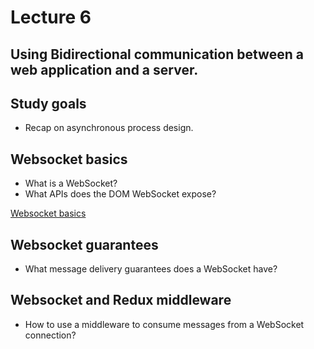 # Lecture 6

## Using Bidirectional communication between a web application and a server.

## Study goals

* Recap on asynchronous process design.

## Websocket basics

* What is a WebSocket?
* What APIs does the DOM WebSocket expose?

[Websocket basics](./src/websocket_basics/README.md)

## Websocket guarantees

* What message delivery guarantees does a WebSocket have?

## Websocket and Redux middleware

* How to use a middleware to consume messages from a WebSocket connection?
